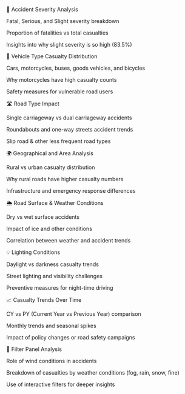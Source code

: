 🚦 Accident Severity Analysis

Fatal, Serious, and Slight severity breakdown

Proportion of fatalities vs total casualties

Insights into why slight severity is so high (83.5%)

🚗 Vehicle Type Casualty Distribution

Cars, motorcycles, buses, goods vehicles, and bicycles

Why motorcycles have high casualty counts

Safety measures for vulnerable road users

🛣️ Road Type Impact

Single carriageway vs dual carriageway accidents

Roundabouts and one-way streets accident trends

Slip road & other less frequent road types

🌍 Geographical and Area Analysis

Rural vs urban casualty distribution

Why rural roads have higher casualty numbers

Infrastructure and emergency response differences

🌦️ Road Surface & Weather Conditions

Dry vs wet surface accidents

Impact of ice and other conditions

Correlation between weather and accident trends

💡 Lighting Conditions

Daylight vs darkness casualty trends

Street lighting and visibility challenges

Preventive measures for night-time driving

📈 Casualty Trends Over Time

CY vs PY (Current Year vs Previous Year) comparison

Monthly trends and seasonal spikes

Impact of policy changes or road safety campaigns

🎯 Filter Panel Analysis

Role of wind conditions in accidents

Breakdown of casualties by weather conditions (fog, rain, snow, fine)

Use of interactive filters for deeper insights
